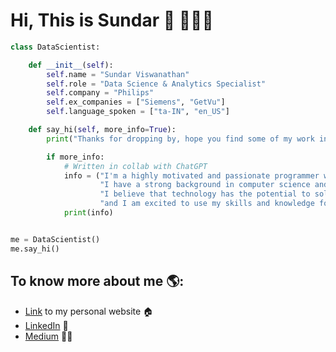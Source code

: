 <!--
**Msundarv/Msundarv** is a ✨ _special_ ✨ repository because its `README.md` (this file) appears on your GitHub profile.

Here are some ideas to get you started:

- 🔭 I’m currently working on ...
- 🌱 I’m currently learning ...
- 👯 I’m looking to collaborate on ...
- 🤔 I’m looking for help with ...
- 💬 Ask me about ...
- 📫 How to reach me: ...
- 😄 Pronouns: ...
- ⚡ Fun fact: ...
-->

# Hi, This is Sundar 👋 🧑🏽‍💻

```python
class DataScientist:

    def __init__(self):
        self.name = "Sundar Viswanathan"
        self.role = "Data Science & Analytics Specialist"
        self.company = "Philips"
        self.ex_companies = ["Siemens", "GetVu"]
        self.language_spoken = ["ta-IN", "en_US"]

    def say_hi(self, more_info=True):
        print("Thanks for dropping by, hope you find some of my work interesting.")

        if more_info:
            # Written in collab with ChatGPT
            info = ("I'm a highly motivated and passionate programmer with a keen interest in using technology to make a positive impact in the world."
                    "I have a strong background in computer science and a deep passion for exploring new technologies, particularly in the field of artificial intelligence."
                    "I believe that technology has the potential to solve some of the most pressing problems facing humanity today, "
                    "and I am excited to use my skills and knowledge for the same.")
            print(info)


me = DataScientist()
me.say_hi()
```

## To know more about me 🌎:
- [Link](http://msundarv.com/) to my personal website 🏠
- [LinkedIn](https://www.linkedin.com/in/msundarv) 💼 
- [Medium](https://medium.com/@msundarv) ✍🏽
